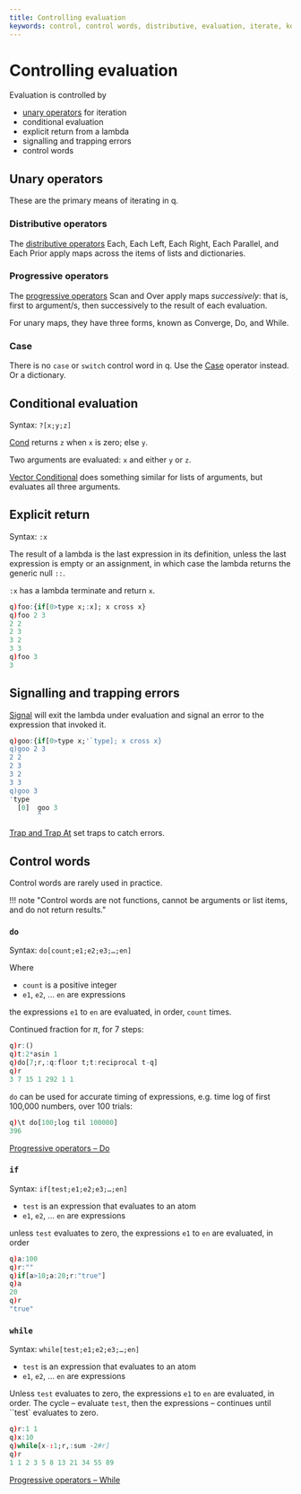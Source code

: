 ```yaml
---
title: Controlling evaluation
keywords: control, control words, distributive, evaluation, iterate, kdb+, operator, progressive, q, , unary, word
---
```


# Controlling evaluation




Evaluation is controlled by 

-   [unary operators](../ref/unary-operators.md) for iteration 
-   conditional evaluation
-   explicit return from a lambda
-   signalling and trapping errors
-   control words


## Unary operators

These are the primary means of iterating in q.


### Distributive operators

The [distributive operators](../ref/distributive-operators.md) Each, Each Left, Each Right, Each Parallel, and Each Prior apply maps across the items of lists and dictionaries. 


### Progressive operators

The [progressive operators](../ref/progressive-operators.md) Scan and Over apply maps _successively_: that is, first to argument/s, then successively to the result of each evaluation. 

For unary maps, they have three forms, known as Converge, Do, and While. 


### Case

There is no `case` or `switch` control word in q. Use the [Case](../ref/case.md) operator instead. Or a dictionary.


## Conditional evaluation

Syntax: `?[x;y;z]`

[Cond](../ref/cond.md) returns `z` when `x` is zero; else `y`.

Two arguments are evaluated: `x` and either `y` or `z`.

[Vector Conditional](../ref/vector-conditional.md) does something similar for lists of arguments, but evaluates all three arguments. 


## Explicit return

Syntax: `:x`

The result of a lambda is the last expression in its definition, unless the last expression is empty or an assignment, in which case the lambda returns the generic null `::`.

`:x` has a lambda terminate and return `x`.

```q
q)foo:{if[0>type x;:x]; x cross x}
q)foo 2 3
2 2
2 3
3 2
3 3
q)foo 3
3
```

## Signalling and trapping errors

[Signal](../ref/signal.md) will exit the lambda under evaluation and signal an error to the expression that invoked it. 

```q
q)goo:{if[0>type x;'`type]; x cross x}
q)goo 2 3
2 2
2 3
3 2
3 3
q)goo 3
'type
  [0]  goo 3
       ^
```

[Trap and Trap At](../ref/apply.md#trap) set traps to catch errors. 


## Control words

Control words are rarely used in practice. 

!!! note "Control words are not functions, cannot be arguments or list items, and do not return results."


### `do`

Syntax: `do[count;e1;e2;e3;…;en]`

Where 

-   `count` is a positive integer
-   `e1`, `e2`, … `en` are expressions

the expressions `e1` to `en` are evaluated, in order, `count` times.

Continued fraction for $\pi$, for 7 steps:

```q
q)r:()
q)t:2*asin 1
q)do[7;r,:q:floor t;t:reciprocal t-q]
q)r
3 7 15 1 292 1 1
```

`do` can be used for accurate timing of expressions, e.g. time log of first 100,000 numbers, over 100 trials:

```q
q)\t do[100;log til 100000]
396
```

<i class="far fa-hand-point-right"></i> [Progressive operators – Do](../ref/progressive-operators.md#do)


### `if` 

Syntax: `if[test;e1;e2;e3;…;en]` 

-   `test` is an expression that evaluates to an atom
-   `e1`, `e2`, … `en` are expressions

unless `test` evaluates to zero, the expressions `e1` to `en` are evaluated, in order

```q
q)a:100
q)r:""
q)if[a>10;a:20;r:"true"]
q)a
20
q)r
"true"
```


### `while` 

Syntax: `while[test;e1;e2;e3;…;en]` 

-   `test` is an expression that evaluates to an atom
-   `e1`, `e2`, … `en` are expressions

Unless `test` evaluates to zero, the expressions `e1` to `en` are evaluated, in order. The cycle – evaluate `test`, then the expressions – continues until ``test` evaluates to zero. 

```q
q)r:1 1
q)x:10
q)while[x-:1;r,:sum -2#r]
q)r
1 1 2 3 5 8 13 21 34 55 89
```

<i class="far fa-hand-point-right"></i> [Progressive operators – While](../ref/progressive-operators.md#while)
